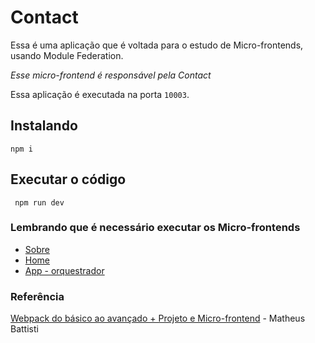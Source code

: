 # Contact
Essa é uma aplicação que é voltada para o estudo de Micro-frontends, usando Module Federation.

_Esse micro-frontend é responsável pela Contact_

Essa aplicação é executada na porta ```10003```.

## Instalando
```
npm i
```

## Executar o código
```
 npm run dev
```

### Lembrando que é necessário executar os Micro-frontends

- [Sobre](https://github.com/felipemarinhodev/about-module-federation)
- [Home](https://github.com/felipemarinhodev/home-module-federation)
- [App - orquestrador](https://github.com/felipemarinhodev/app-module-federation)

### Referência
[Webpack do básico ao avançado + Projeto e Micro-frontend](https://www.udemy.com/course/webpack-do-basico-ao-avancado-com-projeto/) - Matheus Battisti
